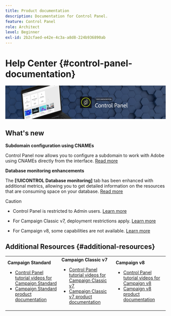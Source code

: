 ```yaml
---
title: Product documentation
description: Documentation for Control Panel.
feature: Control Panel
role: Architect
level: Beginner
exl-id: 2b2cfaed-e42e-4c3a-a8d8-224b936890ab
---
```

# Help Center {#control-panel-documentation}

![](assets/do-not-localize/banner.png)

## What's new

**Subdomain configuration using CNAMEs**

Control Panel now allows you to configure a subdomain to work with Adobe using CNAMEs directly from the interface. [Read more](subdomains-certificates/using/setting-up-new-subdomain.md)

**Database monitoring enhancements**

The **[!UICONTROL Database monitoring]** tab has been enhanced with additional metrics, allowing you to get detailed information on the resources that are consuming space on your database. [Read more](performance-monitoring/using/database-monitoring.md)

>[!CAUTION]
>
>* Control Panel is restricted to Admin users. [Learn more](https://experienceleague.adobe.com/docs/control-panel/using/discover-control-panel/managing-permissions.html?lang=en#discover-control-panel)
>
>* For Campaign Classic v7, deployment restrictions apply. [Learn more](faq.md#v7-restrictions)
>
>* For Campaign v8, some capabilities are not available. [Learn more](faq.md#v8-restrictions)

## Additional Resources {#additional-resources}

<table>
    <tr>
        <td><b>Campaign Standard</b><br/>
        <ul>
            <li><a href="https://experienceleague.adobe.com/docs/campaign-standard-learn/control-panel/control-panel-overview.html">Control Panel tutorial videos for Campaign Standard</a></li>
            <li><a href="https://docs.adobe.com/content/help/en/campaign-standard/using/campaign-standard-home.html">Campaign Standard product documentation</a></li>
        </ul>
        </td>
        <td><b>Campaign Classic v7</b><br/>
        <ul>
            <li><a href="https://experienceleague.adobe.com/docs/campaign-classic-learn/control-panel/control-panel-overview.html">Control Panel tutorial videos for Campaign Classic v7</a></li>
            <li><a href="https://docs.adobe.com/content/help/en/campaign-classic/using/campaign-classic-home.html">Campaign Classic v7 product documentation</a></li>
        </ul>
        </td>
        <td><b>Campaign v8</b><br/>
        <ul>
            <li><a href="https://experienceleague.adobe.com/docs/campaign-learn/control-panel/control-panel-overview.html?lang=en">Control Panel tutorial videos for Campaign v8</a></li>
            <li><a href="https://docs.adobe.com/content/help/en/campaign-classic/using/campaign-classic-home.html">Campaign v8 product documentation</a></li>
        </ul>
        </td>
    </tr>
</table>
